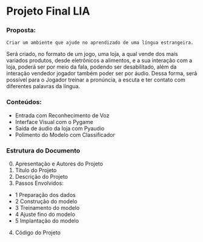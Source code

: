 # Projeto Final LIA

### Proposta:
    Criar um ambiente que ajude no aprendizado de uma língua estrangeira.
Será criado, no formato de um jogo, uma loja, a qual vende dos mais variados
produtos, desde eletrônicos a alimentos, e a sua interação com a loja, poderá
ser por meio da fala, podendo ser desabilitado, além da interação vendedor 
jogador também poder ser por áudio. 
    Dessa forma, será possível para o Jogador treinar a pronúncia, a escuta e
ter contato com diferentes palavras da língua.


### Conteúdos:
- Entrada com Reconhecimento de Voz
- Interface Visual com o Pygame
- Saída de áudio da loja com Pyaudio
- Polimento do Modelo com Classificador

### Estrutura do Documento
0. Apresentação e Autores do Projeto
1. Título do Projeto
2. Descrição do Projeto
3. Passos Envolvidos:
 - 1 Preparação dos dados
 - 2 Construção do modelo
 - 3 Treinamento do modelo
 - 4 Ajuste fino do modelo
 - 5 Implantação do modelo
4. Código do Projeto

